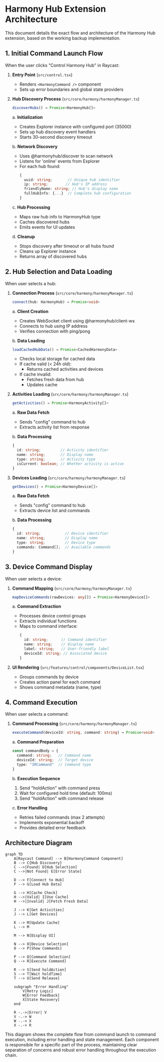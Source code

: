 # Harmony Hub Extension Architecture

This document details the exact flow and architecture of the Harmony Hub extension, based on the working backup implementation.

## 1. Initial Command Launch Flow

When the user clicks "Control Harmony Hub" in Raycast:

1. **Entry Point** (`src/control.tsx`)
   - Renders `<HarmonyCommand />` component
   - Sets up error boundaries and global state providers

2. **Hub Discovery Process** (`src/core/harmony/harmonyManager.ts`)
   ```typescript
   discoverHubs() → Promise<HarmonyHub[]>
   ```
   
   a. **Initialization**
   - Creates Explorer instance with configured port (35000)
   - Sets up hub discovery event handlers
   - Starts 30-second discovery timeout
   
   b. **Network Discovery**
   - Uses @harmonyhub/discover to scan network
   - Listens for 'online' events from Explorer
   - For each hub found:
     ```typescript
     {
       uuid: string;       // Unique hub identifier
       ip: string;        // Hub's IP address
       friendlyName: string; // Hub's display name
       fullHubInfo: {...}  // Complete hub configuration
     }
     ```
   
   c. **Hub Processing**
   - Maps raw hub info to HarmonyHub type
   - Caches discovered hubs
   - Emits events for UI updates
   
   d. **Cleanup**
   - Stops discovery after timeout or all hubs found
   - Cleans up Explorer instance
   - Returns array of discovered hubs

## 2. Hub Selection and Data Loading

When user selects a hub:

1. **Connection Process** (`src/core/harmony/harmonyManager.ts`)
   ```typescript
   connect(hub: HarmonyHub) → Promise<void>
   ```

   a. **Client Creation**
   - Creates WebSocket client using @harmonyhub/client-ws
   - Connects to hub using IP address
   - Verifies connection with ping/pong
   
   b. **Data Loading**
   ```typescript
   loadCachedHubData() → Promise<CachedHarmonyData>
   ```
   - Checks local storage for cached data
   - If cache valid (< 24h old):
     - Returns cached activities and devices
   - If cache invalid:
     - Fetches fresh data from hub
     - Updates cache

2. **Activities Loading** (`src/core/harmony/harmonyManager.ts`)
   ```typescript
   getActivities() → Promise<HarmonyActivity[]>
   ```
   
   a. **Raw Data Fetch**
   - Sends "config" command to hub
   - Extracts activity list from response
   
   b. **Data Processing**
   ```typescript
   {
     id: string;         // Activity identifier
     name: string;       // Display name
     type: string;       // Activity type
     isCurrent: boolean; // Whether activity is active
   }
   ```

3. **Devices Loading** (`src/core/harmony/harmonyManager.ts`)
   ```typescript
   getDevices() → Promise<HarmonyDevice[]>
   ```
   
   a. **Raw Data Fetch**
   - Sends "config" command to hub
   - Extracts device list and commands
   
   b. **Data Processing**
   ```typescript
   {
     id: string;           // Device identifier
     name: string;         // Display name
     type: string;         // Device type
     commands: Command[];  // Available commands
   }
   ```

## 3. Device Command Display

When user selects a device:

1. **Command Mapping** (`src/core/harmony/harmonyManager.ts`)
   ```typescript
   mapDeviceCommands(rawDevices: any[]) → Promise<HarmonyDevice[]>
   ```
   
   a. **Command Extraction**
   - Processes device control groups
   - Extracts individual functions
   - Maps to command interface:
     ```typescript
     {
       id: string;      // Command identifier
       name: string;    // Display name
       label: string;   // User-friendly label
       deviceId: string; // Associated device
     }
     ```

2. **UI Rendering** (`src/features/control/components/DeviceList.tsx`)
   - Groups commands by device
   - Creates action panel for each command
   - Shows command metadata (name, type)

## 4. Command Execution

When user selects a command:

1. **Command Processing** (`src/core/harmony/harmonyManager.ts`)
   ```typescript
   executeCommand(deviceId: string, command: string) → Promise<void>
   ```
   
   a. **Command Preparation**
   ```typescript
   const commandBody = {
     command: string;   // Command name
     deviceId: string;  // Target device
     type: "IRCommand"  // Command type
   }
   ```
   
   b. **Execution Sequence**
   1. Send "holdAction" with command press
   2. Wait for configured hold time (default: 100ms)
   3. Send "holdAction" with command release
   
   c. **Error Handling**
   - Retries failed commands (max 2 attempts)
   - Implements exponential backoff
   - Provides detailed error feedback

## Architecture Diagram

```mermaid
graph TD
    A[Raycast Command] --> B[HarmonyCommand Component]
    B --> C{Hub Discovery}
    C -->|Found| D[Hub Selection]
    C -->|Not Found| E[Error State]
    
    D --> F[Connect to Hub]
    F --> G[Load Hub Data]
    
    G --> H[Cache Check]
    H -->|Valid| I[Use Cache]
    H -->|Invalid| J[Fetch Fresh Data]
    
    J --> K[Get Activities]
    J --> L[Get Devices]
    
    K --> M[Update Cache]
    L --> M
    
    M --> N[Display UI]
    
    N --> O[Device Selection]
    O --> P[Show Commands]
    
    P --> Q[Command Selection]
    Q --> R[Execute Command]
    
    R --> S[Send holdAction]
    S --> T[Wait holdTime]
    T --> U[Send Release]
    
    subgraph "Error Handling"
        V[Retry Logic]
        W[Error Feedback]
        X[State Recovery]
    end
    
    R -.->|Error| V
    V -.-> W
    W -.-> X
    X -.-> R
```

This diagram shows the complete flow from command launch to command execution, including error handling and state management. Each component is responsible for a specific part of the process, maintaining clear separation of concerns and robust error handling throughout the execution chain.
